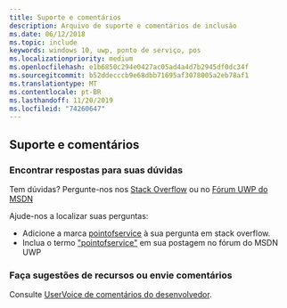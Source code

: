 ```yaml
---
title: Suporte e comentários
description: Arquivo de suporte e comentários de inclusão
ms.date: 06/12/2018
ms.topic: include
keywords: windows 10, uwp, ponto de serviço, pos
ms.localizationpriority: medium
ms.openlocfilehash: e1b6850c294e0427ac05ad4a4d7b2945df0dc34f
ms.sourcegitcommit: b52ddecccb9e68dbb71695af3078005a2eb78af1
ms.translationtype: MT
ms.contentlocale: pt-BR
ms.lasthandoff: 11/20/2019
ms.locfileid: "74260647"
---
```

## <a name="support-and-feedback"></a>Suporte e comentários

### <a name="find-answers-to-your-questions"></a>Encontrar respostas para suas dúvidas

Tem dúvidas? Pergunte-nos nos [Stack Overflow](https://stackoverflow.com/questions/tagged/pointofservice) ou no [Fórum UWP do MSDN](https://social.msdn.microsoft.com/Forums/en-US/home?forum=wpdevelop&filter=alltypes&sort=relevancedesc&searchTerm=%5Bpointofservice%5D)

Ajude-nos a localizar suas perguntas:
- Adicione a marca [pointofservice](https://stackoverflow.com/questions/tagged/pointofservice) à sua pergunta em stack overflow. 
- Inclua o termo ["pointofservice"](https://social.msdn.microsoft.com/Forums/en-US/home?forum=wpdevelop&filter=alltypes&sort=relevancedesc&searchTerm=%5Bpointofservice%5D) em sua postagem no fórum do MSDN UWP

### <a name="make-feature-suggestions-or-give-feedback"></a>Faça sugestões de recursos ou envie comentários
Consulte [UserVoice de comentários do desenvolvedor](https://wpdev.uservoice.com/forums/110705-universal-windows-platform?category_id=202594).